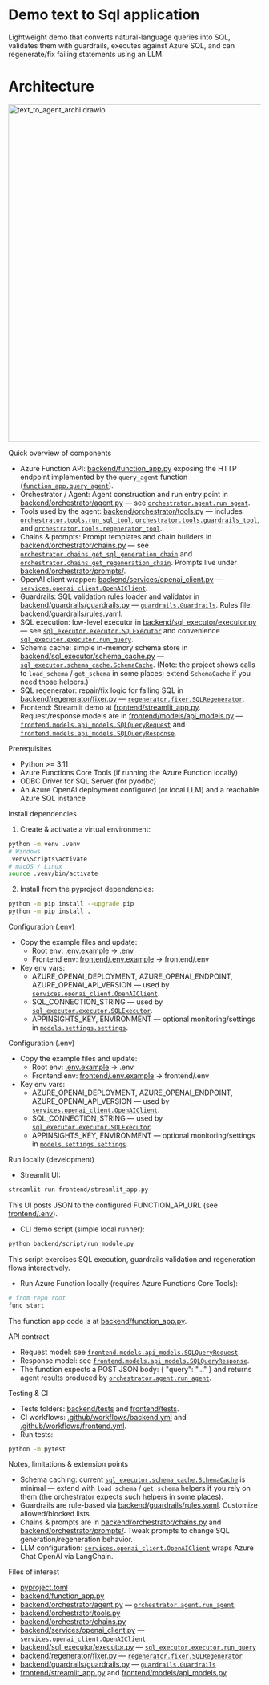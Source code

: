 # Demo text to Sql application

Lightweight demo that converts natural-language queries into SQL, validates them with guardrails, executes against Azure SQL, and can regenerate/fix failing statements using an LLM.


# Architecture

<img width="1664" height="672" alt="text_to_agent_archi drawio" src="https://github.com/user-attachments/assets/adf036c4-2846-4201-a675-f3da0b83e255" />

Quick overview of components
- Azure Function API: [backend/function_app.py](backend/function_app.py) exposing the HTTP endpoint implemented by the `query_agent` function ([`function_app.query_agent`](backend/function_app.py)).
- Orchestrator / Agent: Agent construction and run entry point in [backend/orchestrator/agent.py](backend/orchestrator/agent.py) — see [`orchestrator.agent.run_agent`](backend/orchestrator/agent.py).
- Tools used by the agent: [backend/orchestrator/tools.py](backend/orchestrator/tools.py) — includes [`orchestrator.tools.run_sql_tool`](backend/orchestrator/tools.py), [`orchestrator.tools.guardrails_tool`](backend/orchestrator/tools.py), and [`orchestrator.tools.regenerator_tool`](backend/orchestrator/tools.py).
- Chains & prompts: Prompt templates and chain builders in [backend/orchestrator/chains.py](backend/orchestrator/chains.py) — see [`orchestrator.chains.get_sql_generation_chain`](backend/orchestrator/chains.py) and [`orchestrator.chains.get_regeneration_chain`](backend/orchestrator/chains.py). Prompts live under [backend/orchestrator/prompts/](backend/orchestrator/prompts/).
- OpenAI client wrapper: [backend/services/openai_client.py](backend/services/openai_client.py) — [`services.openai_client.OpenAIClient`](backend/services/openai_client.py).
- Guardrails: SQL validation rules loader and validator in [backend/guardrails/guardrails.py](backend/guardrails/guardrails.py) — [`guardrails.Guardrails`](backend/guardrails/guardrails.py). Rules file: [backend/guardrails/rules.yaml](backend/guardrails/rules.yaml).
- SQL execution: low-level executor in [backend/sql_executor/executor.py](backend/sql_executor/executor.py) — see [`sql_executor.executor.SQLExecutor`](backend/sql_executor/executor.py) and convenience [`sql_executor.executor.run_query`](backend/sql_executor/executor.py).
- Schema cache: simple in-memory schema store in [backend/sql_executor/schema_cache.py](backend/sql_executor/schema_cache.py) — [`sql_executor.schema_cache.SchemaCache`](backend/sql_executor/schema_cache.py). (Note: the project shows calls to `load_schema` / `get_schema` in some places; extend `SchemaCache` if you need those helpers.)
- SQL regenerator: repair/fix logic for failing SQL in [backend/regenerator/fixer.py](backend/regenerator/fixer.py) — [`regenerator.fixer.SQLRegenerator`](backend/regenerator/fixer.py).
- Frontend: Streamlit demo at [frontend/streamlit_app.py](frontend/streamlit_app.py). Request/response models are in [frontend/models/api_models.py](frontend/models/api_models.py) — [`frontend.models.api_models.SQLQueryRequest`](frontend/models/api_models.py) and [`frontend.models.api_models.SQLQueryResponse`](frontend/models/api_models.py).

Prerequisites
- Python >= 3.11
- Azure Functions Core Tools (if running the Azure Function locally)
- ODBC Driver for SQL Server (for pyodbc)
- An Azure OpenAI deployment configured (or local LLM) and a reachable Azure SQL instance

Install dependencies
1. Create & activate a virtual environment:
```bash
python -m venv .venv
# Windows
.venv\Scripts\activate
# macOS / Linux
source .venv/bin/activate
```

2. Install from the pyproject dependencies:
```bash
python -m pip install --upgrade pip
python -m pip install .
```

Configuration (.env)
- Copy the example files and update:
  - Root env: [.env.example](.env.example) -> .env
  - Frontend env: [frontend/.env.example](frontend/.env.example) -> frontend/.env
- Key env vars:
  - AZURE_OPENAI_DEPLOYMENT, AZURE_OPENAI_ENDPOINT, AZURE_OPENAI_API_VERSION — used by [`services.openai_client.OpenAIClient`](backend/services/openai_client.py).
  - SQL_CONNECTION_STRING — used by [`sql_executor.executor.SQLExecutor`](backend/sql_executor/executor.py).
  - APPINSIGHTS_KEY, ENVIRONMENT — optional monitoring/settings in [`models.settings.settings`](backend/models/settings.py).

Configuration (.env)
- Copy the example files and update:
  - Root env: [.env.example](.env.example) -> .env
  - Frontend env: [frontend/.env.example](frontend/.env.example) -> frontend/.env
- Key env vars:
  - AZURE_OPENAI_DEPLOYMENT, AZURE_OPENAI_ENDPOINT, AZURE_OPENAI_API_VERSION — used by [`services.openai_client.OpenAIClient`](backend/services/openai_client.py).
  - SQL_CONNECTION_STRING — used by [`sql_executor.executor.SQLExecutor`](backend/sql_executor/executor.py).
  - APPINSIGHTS_KEY, ENVIRONMENT — optional monitoring/settings in [`models.settings.settings`](backend/models/settings.py).

Run locally (development)
- Streamlit UI:
```bash
streamlit run frontend/streamlit_app.py
```
This UI posts JSON to the configured FUNCTION_API_URL (see [frontend/.env](frontend/.env)).


- CLI demo script (simple local runner):
```bash
python backend/script/run_module.py
```
This script exercises SQL execution, guardrails validation and regeneration flows interactively.

- Run Azure Function locally (requires Azure Functions Core Tools):
```bash
# from repo root
func start
```
The function app code is at [backend/function_app.py](backend/function_app.py).

API contract
- Request model: see [`frontend.models.api_models.SQLQueryRequest`](frontend/models/api_models.py).
- Response model: see [`frontend.models.api_models.SQLQueryResponse`](frontend/models/api_models.py).
- The function expects a POST JSON body: { "query": "..." } and returns agent results produced by [`orchestrator.agent.run_agent`](backend/orchestrator/agent.py).

Testing & CI
- Tests folders: [backend/tests](backend/tests) and [frontend/tests](frontend/tests).
- CI workflows: [.github/workflows/backend.yml](.github/workflows/backend.yml) and [.github/workflows/frontend.yml](.github/workflows/frontend.yml).
- Run tests:
```bash
python -m pytest
```


Notes, limitations & extension points
- Schema caching: current [`sql_executor.schema_cache.SchemaCache`](backend/sql_executor/schema_cache.py) is minimal — extend with `load_schema` / `get_schema` helpers if you rely on them (the orchestrator expects such helpers in some places).
- Guardrails are rule-based via [backend/guardrails/rules.yaml](backend/guardrails/rules.yaml). Customize allowed/blocked lists.
- Chains & prompts are in [backend/orchestrator/chains.py](backend/orchestrator/chains.py) and [backend/orchestrator/prompts/](backend/orchestrator/prompts/). Tweak prompts to change SQL generation/regeneration behavior.
- LLM configuration: [`services.openai_client.OpenAIClient`](backend/services/openai_client.py) wraps Azure Chat OpenAI via LangChain.

Files of interest
- [pyproject.toml](pyproject.toml)
- [backend/function_app.py](backend/function_app.py)
- [backend/orchestrator/agent.py](backend/orchestrator/agent.py) — [`orchestrator.agent.run_agent`](backend/orchestrator/agent.py)
- [backend/orchestrator/tools.py](backend/orchestrator/tools.py)
- [backend/orchestrator/chains.py](backend/orchestrator/chains.py)
- [backend/services/openai_client.py](backend/services/openai_client.py) — [`services.openai_client.OpenAIClient`](backend/services/openai_client.py)
- [backend/sql_executor/executor.py](backend/sql_executor/executor.py) — [`sql_executor.executor.run_query`](backend/sql_executor/executor.py)
- [backend/regenerator/fixer.py](backend/regenerator/fixer.py) — [`regenerator.fixer.SQLRegenerator`](backend/regenerator/fixer.py)
- [backend/guardrails/guardrails.py](backend/guardrails/guardrails.py) — [`guardrails.Guardrails`](backend/guardrails/guardrails.py)
- [frontend/streamlit_app.py](frontend/streamlit_app.py) and [frontend/models/api_models.py](frontend/models/api_models.py)
